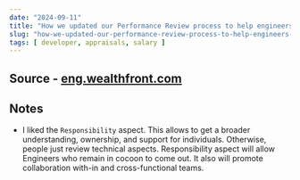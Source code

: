 ```yaml
---
date: "2024-09-11"
title: "How we updated our Performance Review process to help engineers grow"
slug: "how-we-updated-our-performance-review-process-to-help-engineers-grow"
tags: [ developer, appraisals, salary ]
---
```




## Source - [eng.wealthfront.com][1]

## Notes
* I liked the `Responsibility` aspect. This allows to get a broader understanding, ownership, and support for individuals. Otherwise, people just review technical aspects. Responsibility aspect will allow Engineers who remain in cocoon to come out. It also will promote collaboration with-in and cross-functional teams.



  [1]: https://eng.wealthfront.com/2024/09/06/how-we-updated-our-performance-review-process-to-help-engineers-grow/
